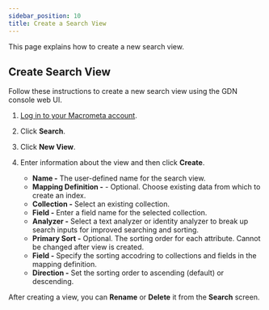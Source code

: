 ```yaml
---
sidebar_position: 10
title: Create a Search View
---
```


This page explains how to create a new search view.

## Create Search View

Follow these instructions to create a new search view using the GDN console web UI.

1. [Log in to your Macrometa account](https://auth.paas.macrometa.io/).
1. Click **Search**.
1. Click **New View**.
1. Enter information about the view and then click **Create**.

   - **Name -** The user-defined name for the search view.
   - **Mapping Definition -** - Optional. Choose existing data from which to create an index.
    - **Collection -** Select an existing collection.
    - **Field -** Enter a field name for the selected collection.
    - **Analyzer -** Select a text analyzer or identity analyzer to break up search inputs for improved searching and sorting.
   - **Primary Sort -** Optional. The sorting order for each attribute. Cannot be changed after view is created.
    - **Field -** Specify the sorting accodring to collections and fields in the mapping definition.
    - **Direction -** Set the sorting order to ascending (default) or descending.

After creating a view, you can **Rename** or **Delete** it from the **Search** screen.